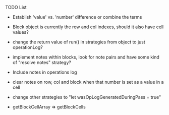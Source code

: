 TODO List

- Establish 'value' vs. 'number' difference or combine the terms
- Block object is currently the row and col indexes, should it also have cell values?

- change the return value of run() in strategies from object to just operationLog?

- implement notes within blocks, look for note pairs and have some kind of "resolve notes" strategy?
- Include notes in operations log
- clear notes on row, col and block when that number is set as a value in a cell
- change other strategies to "let wasOpLogGeneratedDuringPass = true"
- getBlockCellArray => getBlockCells
